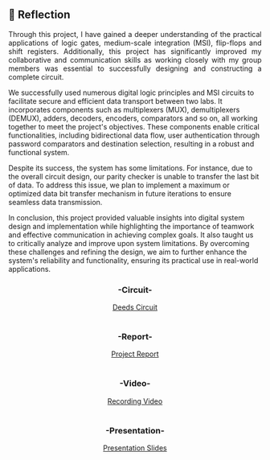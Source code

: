 ## 💭 Reflection
<p align= "justify">
Through this project, I have gained a deeper understanding of the practical applications of logic gates, medium-scale integration (MSI), flip-flops and shift registers. Additionally, this project has significantly improved my collaborative and communication skills as working closely with my group members was essential to successfully designing and constructing a complete circuit.

We successfully used numerous digital logic principles and MSI circuits to facilitate secure and efficient data transport between two labs. It incorporates components such as multiplexers (MUX), demultiplexers (DEMUX), adders, decoders, encoders, comparators and so on, all working together to meet the project's objectives. These components enable critical functionalities, including bidirectional data flow, user authentication through password comparators and destination selection, resulting in a robust and functional system.

Despite its success, the system has some limitations. For instance, due to the overall circuit design, our parity checker is unable to transfer the last bit of data. To address this issue, we plan to implement a maximum or optimized data bit transfer mechanism in future iterations to ensure seamless data transmission.

In conclusion, this project provided valuable insights into digital system design and implementation while highlighting the importance of teamwork and effective communication in achieving complex goals. It also taught us to critically analyze and improve upon system limitations. By overcoming these challenges and refining the design, we aim to further enhance the system's reliability and functionality, ensuring its practical use in real-world applications.

<div align="center">
  <h3>-Circuit-</h3>
  <a href="https://github.com/Angela127/Year-1/blob/main/Digital%20Logic/Project/Digital%20Logic%20Circuit.pbs">Deeds Circuit</a>
<br><br>
<h3>-Report-</h3>
  <a href="https://github.com/Angela127/Year-1/blob/main/Digital%20Logic/Project/Digital%20Logic%20Report.pdf">Project Report</a>
<br><br>
<h3>-Video-</h3>
  <a href="https://youtu.be/La8l-6TLpho">Recording Video</a>
<br><br>
<h3>-Presentation-</h3>
  <a href="https://www.canva.com/design/DAGdXVKwfR8/HUkw79tpQTe_uOTHKyE2Bw/edit">Presentation Slides</a>
<br><br>

